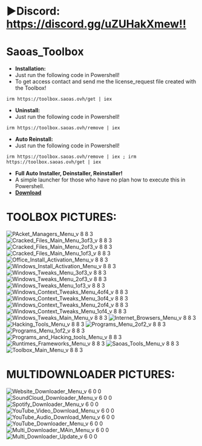 # ▶️Discord: https://discord.gg/uZUHakXmew‼️

# Saoas_Toolbox
 - **Installation:**
 - Just run the following code in Powershell!
 - To get access contact and send me the license_request file created with the Toolbox! 
```
irm https://toolbox.saoas.ovh/get | iex
```
 - **Uninstall:**
 - Just run the following code in Powershell!
```
irm https://toolbox.saoas.ovh/remove | iex
```
 - **Auto Reinstall:**
 - Just run the following code in Powershell!
```
irm https://toolbox.saoas.ovh/remove | iex ; irm https://toolbox.saoas.ovh/get | iex
```
- **Full Auto Installer, Deinstaller, Reinstaller!**
- A simple launcher for those who have no plan how to execute this in Powershell.
- **[Download](https://github.com/SaoasBlubb/Saoas_Toolbox/releases/download/latest/Full_Auto_Saoas_Toolbox.exe)**
#####

# TOOLBOX PICTURES:

![PAcket_Managers_Menu_v 8 8 3](https://github.com/SaoasBlubb/Saoas_Toolbox/assets/56938581/e4dd290c-0853-47aa-9269-42878cd199d8)
![Cracked_Files_Main_Menu_3of3_v 8 8 3](https://github.com/SaoasBlubb/Saoas_Toolbox/assets/56938581/bc08218b-c0b8-499c-95ab-5d840495f47b)
![Cracked_Files_Main_Menu_2of3_v 8 8 3](https://github.com/SaoasBlubb/Saoas_Toolbox/assets/56938581/3b22f508-e915-4e02-aae8-e1c41a6e0221)
![Cracked_Files_Main_Menu_1of3_v 8 8 3](https://github.com/SaoasBlubb/Saoas_Toolbox/assets/56938581/c7ea0603-dad6-4b3d-be20-b63ebc97e14f)
![Office_Install_Activation_Menu_v 8 8 3](https://github.com/SaoasBlubb/Saoas_Toolbox/assets/56938581/52afce7d-89ce-4b4a-a632-934fedcb3c56)
![Windows_Install_Activation_Menu_v 8 8 3](https://github.com/SaoasBlubb/Saoas_Toolbox/assets/56938581/c1ab1ab5-f8c8-41a8-b415-7b937fd8eab9)
![Windows_Tweaks_Menu_3of3_v 8 8 3](https://github.com/SaoasBlubb/Saoas_Toolbox/assets/56938581/788077a0-f5eb-416c-b001-4276efbd0add)
![Windows_Tweaks_Menu_2of3_v 8 8 3](https://github.com/SaoasBlubb/Saoas_Toolbox/assets/56938581/e0b14c7c-8276-42fc-8d63-3e744cf3c1e9)
![Windows_Tweaks_Menu_1of3_v 8 8 3](https://github.com/SaoasBlubb/Saoas_Toolbox/assets/56938581/748ee5bb-546a-4dd5-97c7-741d182d80ef)
![Windows_Context_Tweaks_Menu_4of4_v 8 8 3](https://github.com/SaoasBlubb/Saoas_Toolbox/assets/56938581/1555e886-3a02-461c-b23a-53ec00a88374)
![Windows_Context_Tweaks_Menu_3of4_v 8 8 3](https://github.com/SaoasBlubb/Saoas_Toolbox/assets/56938581/e277a2f9-0e21-4ddf-958c-4792f08d82df)
![Windows_Context_Tweaks_Menu_2of4_v 8 8 3](https://github.com/SaoasBlubb/Saoas_Toolbox/assets/56938581/92e58e4c-c74c-4f8c-8472-4b3bc3123a13)
![Windows_Context_Tweaks_Menu_1of4_v 8 8 3](https://github.com/SaoasBlubb/Saoas_Toolbox/assets/56938581/ce7353f3-3e36-4227-80d4-c0890d32ae8b)
![Windows_Tweaks_Main_Menu_v 8 8 3](https://github.com/SaoasBlubb/Saoas_Toolbox/assets/56938581/8767eeca-1ec9-4792-9e10-f90ca370ade3)
![Internet_Browsers_Menu_v 8 8 3](https://github.com/SaoasBlubb/Saoas_Toolbox/assets/56938581/44f7c0d2-2a27-4f9d-8a35-4c8f577649f7)
![Hacking_Tools_Menu_v 8 8 3](https://github.com/SaoasBlubb/Saoas_Toolbox/assets/56938581/055404e6-9911-4fc4-af6b-9025ddad232b)
![Programs_Menu_2of2_v 8 8 3](https://github.com/SaoasBlubb/Saoas_Toolbox/assets/56938581/6eb46d6b-eaf0-472b-a018-354eeaa40806)
![Programs_Menu_1of2_v 8 8 3](https://github.com/SaoasBlubb/Saoas_Toolbox/assets/56938581/01cf5411-e444-4158-b0c4-672fe9b9b2e3)
![Programs_and_Hacking_tools_Menu_v 8 8 3](https://github.com/SaoasBlubb/Saoas_Toolbox/assets/56938581/7ee83d03-7b56-4232-b271-2b3b0f132947)
![Runtimes_Frameworks_Menu_v 8 8 3](https://github.com/SaoasBlubb/Saoas_Toolbox/assets/56938581/15dbc0b4-67f8-4b40-bec9-151c1b4f5c0b)
![Saoas_Tools_Menu_v 8 8 3](https://github.com/SaoasBlubb/Saoas_Toolbox/assets/56938581/9f8b618e-0b44-4e1e-824b-1f53b3fe3cda)
![Toolbox_Main_Menu_v 8 8 3](https://github.com/SaoasBlubb/Saoas_Toolbox/assets/56938581/06704b2a-1807-42c2-926e-1fc8c6b697ad)


# MULTIDOWNLOADER PICTURES:

![Website_Downloader_Menu_v 6 0 0](https://github.com/SaoasBlubb/Saoas_Toolbox/assets/56938581/70b56c69-4474-47a8-a19c-91a09977322d)
![SoundCloud_Downloader_Menu_v 6 0 0](https://github.com/SaoasBlubb/Saoas_Toolbox/assets/56938581/449c221d-06bb-41f3-9ea0-4c4d80361fdf)
![Spotify_Downloader_Menu_v 6 0 0](https://github.com/SaoasBlubb/Saoas_Toolbox/assets/56938581/abc92b92-ac9d-436f-a19d-74a64e22e28e)
![YouTube_Video_Download_Menu_v 6 0 0](https://github.com/SaoasBlubb/Saoas_Toolbox/assets/56938581/a683921a-2403-4a60-afa9-d95e6d8dc67a)
![YouTube_Audio_Download_Menu_v 6 0 0](https://github.com/SaoasBlubb/Saoas_Toolbox/assets/56938581/88dcdea1-7916-4882-b283-7e4ac516ac3f)
![YouTube_Downloader_Menu_v 6 0 0](https://github.com/SaoasBlubb/Saoas_Toolbox/assets/56938581/1fc38cca-9fb9-4bad-8e56-324f0fb9d3e2)
![Multi_Downloader_MAin_Menu_v 6 0 0](https://github.com/SaoasBlubb/Saoas_Toolbox/assets/56938581/68e84a22-da58-4a9a-b7d4-259c3205b72d)
![Multi_Downloader_Update_v 6 0 0](https://github.com/SaoasBlubb/Saoas_Toolbox/assets/56938581/b9a7783d-2eaf-4463-9faf-f163ae49e2a7)
